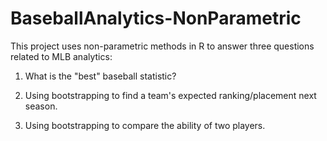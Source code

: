# BaseballAnalytics-NonParametric

This project uses non-parametric methods in R to answer three questions related to MLB analytics:

1. What is the "best" baseball statistic?

2. Using bootstrapping to find a team's expected ranking/placement next season.

3. Using bootstrapping to compare the ability of two players.
